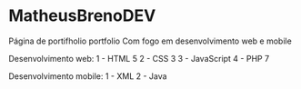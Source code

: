 # MatheusBrenoDEV
Página de portifholio portfolio
Com fogo em desenvolvimento web e mobile

Desenvolvimento web:
1 - HTML 5
2 - CSS 3
3 - JavaScript
4 - PHP 7

Desenvolvimento mobile:
1 - XML
2 - Java
